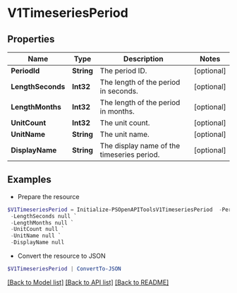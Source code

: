 # V1TimeseriesPeriod
## Properties

Name | Type | Description | Notes
------------ | ------------- | ------------- | -------------
**PeriodId** | **String** | The period ID. | [optional] 
**LengthSeconds** | **Int32** | The length of the period in seconds. | [optional] 
**LengthMonths** | **Int32** | The length of the period in months. | [optional] 
**UnitCount** | **Int32** | The unit count. | [optional] 
**UnitName** | **String** | The unit name. | [optional] 
**DisplayName** | **String** | The display name of the timeseries period. | [optional] 

## Examples

- Prepare the resource
```powershell
$V1TimeseriesPeriod = Initialize-PSOpenAPIToolsV1TimeseriesPeriod  -PeriodId null `
 -LengthSeconds null `
 -LengthMonths null `
 -UnitCount null `
 -UnitName null `
 -DisplayName null
```

- Convert the resource to JSON
```powershell
$V1TimeseriesPeriod | ConvertTo-JSON
```

[[Back to Model list]](../README.md#documentation-for-models) [[Back to API list]](../README.md#documentation-for-api-endpoints) [[Back to README]](../README.md)

